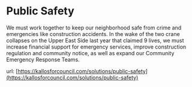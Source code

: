 # Public Safety #

We must work together to keep our neighborhood safe from crime and emergencies like construction accidents. In the wake of the two crane collapses on the Upper East Side last year that claimed 9 lives, we must increase financial support for emergency services, improve construction regulation and community notice, as well as expand our Community Emergency Response Teams.


url: [https://kallosforcouncil.com/solutions/public-safety](https://kallosforcouncil.com/solutions/public-safety)
